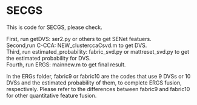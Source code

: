 # SECGS
This is code for SECGS, please check.  

First, run getDVS: ser2.py or others to get SENet featuers.  
Second,run C-CCA: NEW_clusterccaCsvd.m to get DVS.  
Third, run estimated_probability: fabric_svd.py or mattreset_svd.py to get the estimated probability for DVS.  
Fourth, run ERGS: mainnew.m to get final result.  

In the ERGs folder, fabric9 or fabric10 are the codes that use 9 DVSs or 10 DVSs and the estimated probability of them, to complete ERGS fusion, respectively. Please refer to the differences between fabric9 and fabric10 for other quantitative feature fusion.
